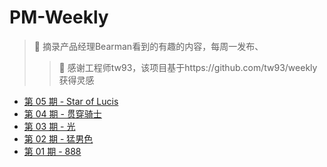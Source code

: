 # PM-Weekly

> 🍜 摘录产品经理Bearman看到的有趣的内容，每周一发布、
>> 👏 感谢工程师tw93，该项目基于https://github.com/tw93/weekly获得灵感


* [第 05 期 - Star of Lucis](https://host/posts/05-Star%20of%20Lucis)
* [第 04 期 - 贯穿骑士](https://host/posts/04-贯穿骑士)
* [第 03 期 - 光](https://host/posts/03-光)
* [第 02 期 - 猛男色](https://host/posts/02-猛男色)
* [第 01 期 - 888](https://host/posts/01-888)
